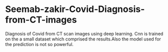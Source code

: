 # Seemab-zakir-Covid-Diagnosis-from-CT-images
Diagnosis of Covid from CT scan images using deep learning.
Cnn is trained on the a small dataset which comprised the results.Also the model used for the prediction is not so powerful.
